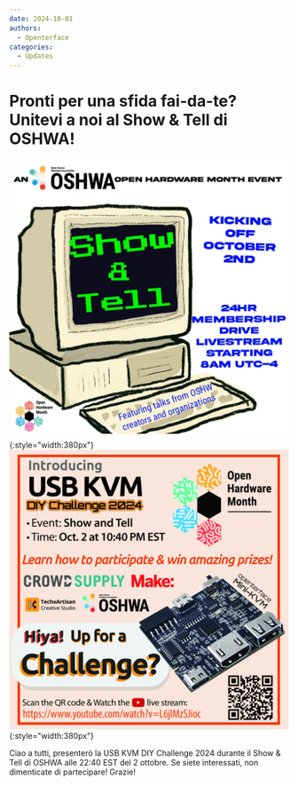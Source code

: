```yaml
---
date: 2024-10-01
authors:
  - Openterface
categories:
  - Updates
---
```


# Pronti per una sfida fai-da-te? Unitevi a noi al Show & Tell di OSHWA!

![poster-1](../pic/241001-1.jpeg){:style="width:380px"}
![poster-2](../pic/241001-2.jpg){:style="width:380px"}

Ciao a tutti, presenterò la USB KVM DIY Challenge 2024 durante il Show & Tell di OSHWA alle 22:40 EST del 2 ottobre. Se siete interessati, non dimenticate di partecipare! Grazie!